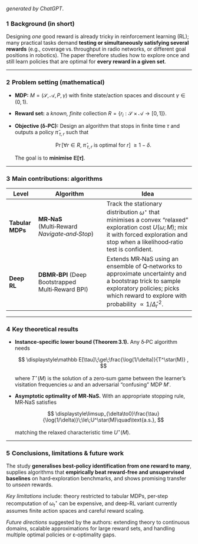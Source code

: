 $generated\ by\ ChatGPT$.
### 1  Background (in short)

Designing *one* good reward is already tricky in reinforcement learning (RL); many practical tasks demand **testing or simultaneously satisfying several rewards** (e.g., coverage vs. throughput in radio networks, or different goal positions in robotics). The paper therefore studies how to explore once and still learn policies that are optimal for **every reward in a given set**.&#x20;

---

### 2  Problem setting (mathematical)

* **MDP:** $M=(\mathcal S,\mathcal A,P,\gamma)$ with finite state/action spaces and discount $\gamma\in(0,1)$.
* **Reward set:** a *known, finite* collection $R=\{r_i:\mathcal S\times\mathcal A\to[0,1]\}$.&#x20;
* **Objective (δ‑PC):** Design an algorithm that stops in finite time $\tau$ and outputs a policy $\hat\pi_{\,\tau,r}$ such that

  $$
     \Pr\bigl[\forall r\in R,\; \hat\pi_{\,\tau,r}\text{ is optimal for }r\bigr]\;\ge 1-\delta .
  $$

  The goal is to **minimise $\mathbb E[\tau]$**.&#x20;

---

### 3  Main contributions: algorithms

| Level            | Algorithm                                         | Idea                                                                                                                                                                                                                  |
| ---------------- | ------------------------------------------------- | --------------------------------------------------------------------------------------------------------------------------------------------------------------------------------------------------------------------- |
| **Tabular MDPs** | **MR‑NaS** (Multi‑Reward *Navigate‑and‑Stop*)     | Track the stationary distribution $\omega^\star$ that minimises a convex “relaxed” exploration cost $U(\omega;M)$; mix it with forced exploration and stop when a likelihood‑ratio test is confident.                 |
| **Deep RL**      | **DBMR‑BPI** (Deep Bootstrapped Multi‑Reward BPI) | Extends MR‑NaS using an ensemble of Q‑networks to approximate uncertainty and a bootstrap trick to sample exploratory policies; picks which reward to explore with probability $\propto 1/\widehat{\Delta}_r^{\,2}$.  |

---

### 4  Key theoretical results

* **Instance‑specific lower bound (Theorem 3.1).** Any δ‑PC algorithm needs

  $$
     \displaystyle\mathbb E[\tau]\;\ge\;\frac{\log(1/\delta)}{T^\star(M)} ,
  $$

  where $T^\star(M)$ is the solution of a zero‑sum game between the learner’s visitation frequencies $\omega$ and an adversarial “confusing” MDP $M'$.&#x20;
* **Asymptotic optimality of MR‑NaS.** With an appropriate stopping rule, MR‑NaS satisfies

  $$
     \displaystyle\limsup_{\delta\to0}\frac{\tau}{\log(1/\delta)}\;\le\;U^\star(M)\quad\text{a.s.},
  $$

  matching the relaxed characteristic time $U^\star(M)$.&#x20;

---

### 5  Conclusions, limitations & future work

The study **generalises best‑policy identification from one reward to many**, supplies algorithms that **empirically beat reward‑free and unsupervised baselines** on hard‑exploration benchmarks, and shows promising transfer to *unseen* rewards.&#x20;

*Key limitations* include: theory restricted to tabular MDPs, per‑step recomputation of $\omega^\star_t$ can be expensive, and deep‑RL variant currently assumes finite action spaces and careful reward scaling. &#x20;

*Future directions* suggested by the authors: extending theory to continuous domains, scalable approximations for large reward sets, and handling multiple optimal policies or ε‑optimality gaps.&#x20;
